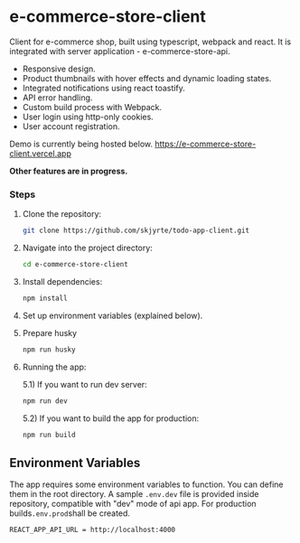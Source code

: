 # e-commerce-store-client

Client for e-commerce shop, built using typescript, webpack and react. It is integrated with server application - e-commerce-store-api.

- Responsive design.
- Product thumbnails with hover effects and dynamic loading states.
- Integrated notifications using react toastify.
- API error handling.
- Custom build process with Webpack.
- User login using http-only cookies.
- User account registration.

Demo is currently being hosted below.
https://e-commerce-store-client.vercel.app

**Other features are in progress.**

### Steps

1. Clone the repository:

   ```bash
   git clone https://github.com/skjyrte/todo-app-client.git
   ```

2. Navigate into the project directory:

   ```bash
   cd e-commerce-store-client
   ```

3. Install dependencies:

   ```bash
   npm install
   ```

4. Set up environment variables (explained below).

5. Prepare husky

   ```bash
   npm run husky
   ```

6. Running the app:

   5.1) If you want to run dev server:

   ```bash
   npm run dev
   ```

   5.2) If you want to build the app for production:

   ```bash
   npm run build
   ```

## Environment Variables

The app requires some environment variables to function. You can define them in the root directory. A sample `.env.dev` file is provided inside repository, compatible with "dev" mode of api app. For production builds`.env.prod`shall be created.

```bash
REACT_APP_API_URL = http://localhost:4000
```
